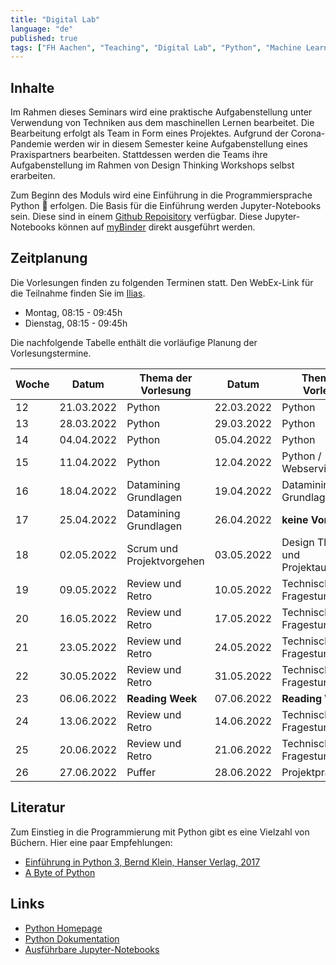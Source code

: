 ```yaml
---
title: "Digital Lab"
language: "de"
published: true
tags: ["FH Aachen", "Teaching", "Digital Lab", "Python", "Machine Learning"]
---
```


## Inhalte

Im Rahmen dieses Seminars wird eine praktische Aufgabenstellung unter Verwendung von Techniken aus dem maschinellen Lernen
bearbeitet. Die Bearbeitung erfolgt als Team in Form eines Projektes. Aufgrund der Corona-Pandemie werden wir in diesem Semester keine
Aufgabenstellung eines Praxispartners bearbeiten. Stattdessen werden die Teams ihre Aufgabenstellung im Rahmen
von Design Thinking Workshops selbst erarbeiten.

Zum Beginn des Moduls wird eine Einführung in die Programmiersprache Python 🐍 erfolgen.
Die Basis für die Einführung werden Jupyter-Notebooks sein. Diese sind in einem
[Github Repoisitory](https://github.com/ceedee666/python_intro_lecture) verfügbar.
Diese Jupyter-Notebooks können auf [myBinder](https://mybinder.org/v2/gh/ceedee666/python_intro_lecture/HEAD)
direkt ausgeführt werden.

## Zeitplanung

Die Vorlesungen finden zu folgenden Terminen statt.
Den WebEx-Link für die Teilnahme finden Sie im [Ilias](https://www.ili.fh-aachen.de/goto_elearning_crs_915760.html).

- Montag, 08:15 - 09:45h
- Dienstag, 08:15 - 09:45h

Die nachfolgende Tabelle enthält die vorläufige Planung der Vorlesungstermine.

| Woche | Datum      | Thema der Vorlesung       | Datum      | Thema der Vorlesung                |
| ----- | ---------- | ------------------------- | ---------- | ---------------------------------- |
| 12    | 21.03.2022 | Python                    | 22.03.2022 | Python                             |
| 13    | 28.03.2022 | Python                    | 29.03.2022 | Python                             |
| 14    | 04.04.2022 | Python                    | 05.04.2022 | Python                             |
| 15    | 11.04.2022 | Python                    | 12.04.2022 | Python / Webservice REST           |
| 16    | 18.04.2022 | Datamining Grundlagen     | 19.04.2022 | Datamining Grundlagen              |
| 17    | 25.04.2022 | Datamining Grundlagen     | 26.04.2022 | **keine Vorlesung**                |
| 18    | 02.05.2022 | Scrum und Projektvorgehen | 03.05.2022 | Design Thinking und Projektauswahl |
| 19    | 09.05.2022 | Review und Retro          | 10.05.2022 | Technische Fragestunde             |
| 20    | 16.05.2022 | Review und Retro          | 17.05.2022 | Technische Fragestunde             |
| 21    | 23.05.2022 | Review und Retro          | 24.05.2022 | Technische Fragestunde             |
| 22    | 30.05.2022 | Review und Retro          | 31.05.2022 | Technische Fragestunde             |
| 23    | 06.06.2022 | **Reading Week**          | 07.06.2022 | **Reading Week**                   |
| 24    | 13.06.2022 | Review und Retro          | 14.06.2022 | Technische Fragestunde             |
| 25    | 20.06.2022 | Review und Retro          | 21.06.2022 | Technische Fragestunde             |
| 26    | 27.06.2022 | Puffer                    | 28.06.2022 | Projektpräsentation                |

## Literatur

Zum Einstieg in die Programmierung mit Python gibt es eine Vielzahl von Büchern. Hier
eine paar Empfehlungen:

- [Einführung in Python 3, Bernd Klein, Hanser Verlag, 2017](https://fachbuch.hanser-ebooks.de/ebook/bid-2385621-einfuehrung-in-python-3-fuer-ein-und-umsteiger.html)
- [A Byte of Python](https://python.swaroopch.com/)

## Links

- [Python Homepage](https://www.python.org/)
- [Python Dokumentation](https://docs.python.org/3/)
- [Ausführbare Jupyter-Notebooks](https://mybinder.org/v2/gh/ceedee666/python_intro_ss21/v1.4)
